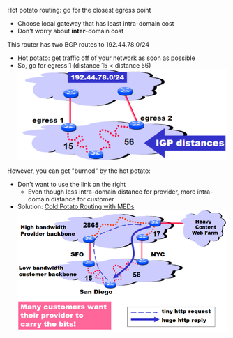 Hot potato routing: go for the closest egress point
- Choose local gateway that has least intra-domain cost
- Don't worry about **inter**-domain cost

This router has two BGP routes to 192.44.78.0/24
- Hot potato: get traffic off of your network as soon as possible
- So, go for egress 1 (distance 15 < distance 56)
![](Pasted%20image%2020240503182419.png)

However, you can get "burned" by the hot potato:
- Don't want to use the link on the right
	- Even though less intra-domain distance for provider, more intra-domain distance for customer
- Solution: [Cold Potato Routing with MEDs](Cold%20Potato%20Routing.md)
![](Pasted%20image%2020240503192836.png)